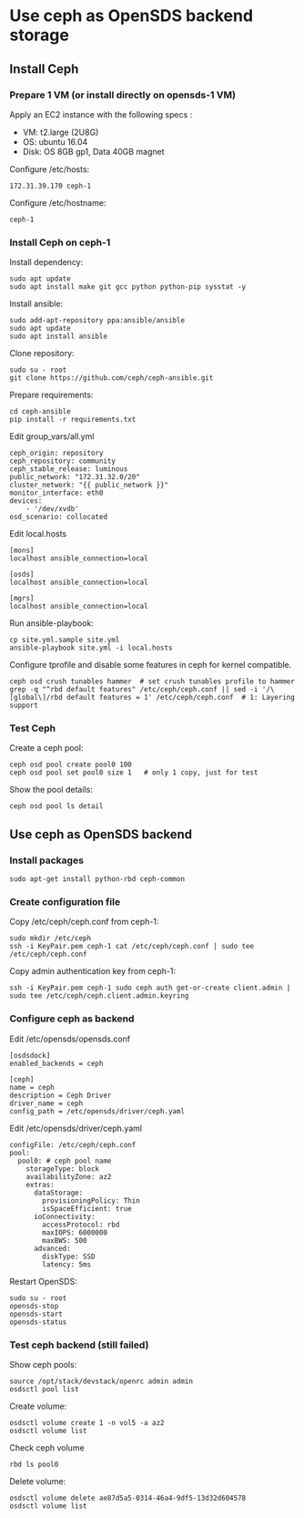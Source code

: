 # Use ceph as OpenSDS backend storage

## Install Ceph

### Prepare 1 VM  (or install directly on opensds-1 VM)

Apply an EC2 instance with the following specs :
- VM: t2.large (2U8G)
- OS: ubuntu 16.04
- Disk: OS 8GB gp1, Data 40GB magnet

Configure /etc/hosts:

```shell
172.31.39.170 ceph-1
```

Configure /etc/hostname:

```shell
ceph-1
```

### Install Ceph on ceph-1

Install dependency:

```shell
sudo apt update
sudo apt install make git gcc python python-pip sysstat -y
```
    
Install ansible:

```shell
sudo add-apt-repository ppa:ansible/ansible
sudo apt update
sudo apt install ansible
```

Clone repository:

```shell
sudo su - root
git clone https://github.com/ceph/ceph-ansible.git
```

Prepare requirements:

```shell
cd ceph-ansible
pip install -r requirements.txt
```

Edit group_vars/all.yml

```shell
ceph_origin: repository
ceph_repository: community
ceph_stable_release: luminous
public_network: "172.31.32.0/20"
cluster_network: "{{ public_network }}"
monitor_interface: eth0
devices:
    - '/dev/xvdb'
osd_scenario: collocated
```

Edit local.hosts

```shell
[mons]
localhost ansible_connection=local

[osds]
localhost ansible_connection=local

[mgrs]
localhost ansible_connection=local
```

Run ansible-playbook:

```shell
cp site.yml.sample site.yml
ansible-playbook site.yml -i local.hosts
```


Configure tprofile and disable some features in ceph for kernel compatible.

```shell
ceph osd crush tunables hammer  # set crush tunables profile to hammer
grep -q "^rbd default features" /etc/ceph/ceph.conf || sed -i '/\[global\]/rbd default features = 1' /etc/ceph/ceph.conf  # 1: Layering support
```


### Test Ceph

Create a ceph pool:

```shell
ceph osd pool create pool0 100
ceph osd pool set pool0 size 1   # only 1 copy, just for test
```


Show the pool details:

```shell
ceph osd pool ls detail
```


## Use ceph as OpenSDS backend

### Install packages

```shell
sudo apt-get install python-rbd ceph-common
```

### Create configuration file

Copy /etc/ceph/ceph.conf from ceph-1:

```shell
sudo mkdir /etc/ceph
ssh -i KeyPair.pem ceph-1 cat /etc/ceph/ceph.conf | sudo tee /etc/ceph/ceph.conf
```

Copy admin authentication key from ceph-1:

```shell
ssh -i KeyPair.pem ceph-1 sudo ceph auth get-or-create client.admin | sudo tee /etc/ceph/ceph.client.admin.keyring
```

### Configure ceph as backend

Edit  /etc/opensds/opensds.conf

```shell
[osdsdock]
enabled_backends = ceph

[ceph]
name = ceph
description = Ceph Driver
driver_name = ceph
config_path = /etc/opensds/driver/ceph.yaml
```

Edit /etc/opensds/driver/ceph.yaml

```shell
configFile: /etc/ceph/ceph.conf
pool:
  pool0: # ceph pool name
    storageType: block
    availabilityZone: az2
    extras:
      dataStorage:
        provisioningPolicy: Thin
        isSpaceEfficient: true
      ioConnectivity:
        accessProtocol: rbd
        maxIOPS: 6000000
        maxBWS: 500
      advanced:
        diskType: SSD
        latency: 5ms
```

Restart OpenSDS:

```shell
sudo su - root
opensds-stop
opensds-start
opensds-status
```

### Test ceph backend (still failed)

Show ceph pools:

```shell
source /opt/stack/devstack/openrc admin admin
osdsctl pool list
```


Create volume:

```shell
osdsctl volume create 1 -n vol5 -a az2
osdsctl volume list
```

Check ceph volume
```shell
rbd ls pool0 
```

Delete volume:

```shell
osdsctl volume delete ae87d5a5-0314-46a4-9df5-13d32d604578
osdsctl volume list
```


